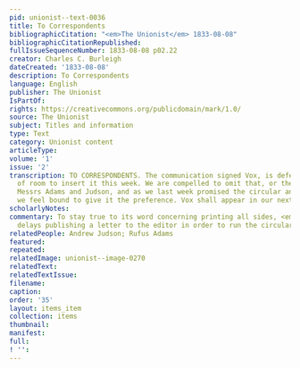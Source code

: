 ```yaml
---
pid: unionist--text-0036
title: To Correspondents
bibliographicCitation: "<em>The Unionist</em> 1833-08-08"
bibliographicCitationRepublished: 
fullIssueSequenceNumber: 1833-08-08 p02.22
creator: Charles C. Burleigh
dateCreated: '1833-08-08'
description: To Correspondents
language: English
publisher: The Unionist
IsPartOf: 
rights: https://creativecommons.org/publicdomain/mark/1.0/
source: The Unionist
subject: Titles and information
type: Text
category: Unionist content
articleType: 
volume: '1'
issue: '2'
transcription: TO CORRESPONDENTS. The communication signed Vox, is deferred for want
  of room to insert it this week. We are compelled to omit that, or the circular of
  Messrs Adams and Judson, and as we last week promised the circular an insertion,
  we feel bound to give it the preference. Vox shall appear in our next.
scholarlyNotes: 
commentary: To stay true to its word concerning printing all sides, <em>The Unionist</em>
  delays publishing a letter to the editor in order to run the circular from Judson.
relatedPeople: Andrew Judson; Rufus Adams
featured: 
repeated: 
relatedImage: unionist--image-0270
relatedText: 
relatedTextIssue: 
filename: 
caption: 
order: '35'
layout: items_item
collection: items
thumbnail: 
manifest: 
full: 
! '': 
---
```

